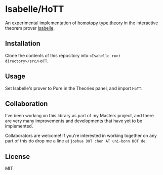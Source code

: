 # Isabelle/HoTT

An experimental implementation of [homotopy type theory](https://en.wikipedia.org/wiki/Homotopy_type_theory) in the interactive theorem prover [Isabelle](https://isabelle.in.tum.de/).

## Installation

Clone the contents of this repository into `<Isabelle root directory>/src/HoTT`.

## Usage

Set Isabelle's prover to Pure in the Theories panel, and import `HoTT`.

## Collaboration

I've been working on this library as part of my Masters project, and there are very many improvements and developments that have yet to be implemented.

Collaborators are welcome!
If you're interested in working together on any part of this do drop me a line at `joshua DOT chen AT uni-bonn DOT de`.

## License

MIT
